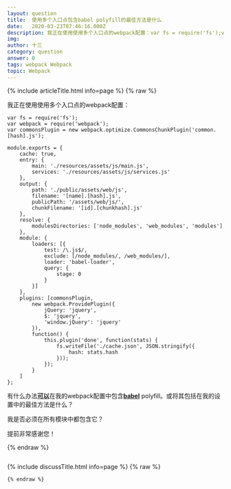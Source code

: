 ```yaml
---
layout: question
title:  使用多个入口点包含babel polyfill的最佳方法是什么
date:   2020-03-23T07:46:16.000Z
description: 我正在使用使用多个入口点的webpack配置：var fs = require('fs');var webpack = require('webpa...
img: 
author: 十三
category: question
answer: 0
tags: webpack Webpack
topic: Webpack
---
```

<div class="article-root">
  <div class="article">
    {% include articleTitle.html info=page %}
    {% raw %}
    <div class="article-content"><p><font style="vertical-align: inherit;"><font style="vertical-align: inherit;">我正在使用使用多个入口点的webpack配置：</font></font></p>

<pre><code>var fs = require('fs');<font></font>
var webpack = require('webpack');<font></font>
var commonsPlugin = new webpack.optimize.CommonsChunkPlugin('common.[hash].js');<font></font>
<font></font>
module.exports = {<font></font>
    cache: true,<font></font>
    entry: {<font></font>
        main: './resources/assets/js/main.js',<font></font>
        services: './resources/assets/js/services.js'<font></font>
    },<font></font>
    output: {<font></font>
        path: './public/assets/web/js',<font></font>
        filename: '[name].[hash].js',<font></font>
        publicPath: '/assets/web/js/',<font></font>
        chunkFilename: '[id].[chunkhash].js'<font></font>
    },<font></font>
    resolve: {<font></font>
        modulesDirectories: ['node_modules', 'web_modules', 'modules']<font></font>
    },<font></font>
    module: {<font></font>
        loaders: [{<font></font>
            test: /\.js$/,<font></font>
            exclude: [/node_modules/, /web_modules/],<font></font>
            loader: 'babel-loader',<font></font>
            query: {<font></font>
                stage: 0<font></font>
            }<font></font>
        }]<font></font>
    },<font></font>
    plugins: [commonsPlugin,<font></font>
        new webpack.ProvidePlugin({<font></font>
            jQuery: 'jquery',<font></font>
            $: 'jquery',<font></font>
            'window.jQuery': 'jquery'<font></font>
        }),<font></font>
        function() {<font></font>
            this.plugin('done', function(stats) {<font></font>
                fs.writeFile('./cache.json', JSON.stringify({<font></font>
                    hash: stats.hash<font></font>
                }));<font></font>
            });<font></font>
        }<font></font>
    ]<font></font>
};<font></font>
</code></pre>

<p><font style="vertical-align: inherit;"><font style="vertical-align: inherit;">有什么办法</font></font><strong><a href="http://babeljs.io/docs/usage/polyfill/" rel="noreferrer"><font style="vertical-align: inherit;"><font style="vertical-align: inherit;">可以</font></font></a></strong><font style="vertical-align: inherit;"><font style="vertical-align: inherit;">在我的webpack配置中</font><font style="vertical-align: inherit;">包含</font><strong><a href="http://babeljs.io/docs/usage/polyfill/" rel="noreferrer"><font style="vertical-align: inherit;">babel</font></a></strong><font style="vertical-align: inherit;"> polyfill。</font><font style="vertical-align: inherit;">或将其包括在我的设置中的最佳方法是什么？</font></font></p>

<p><font style="vertical-align: inherit;"><font style="vertical-align: inherit;">我是否必须在所有模块中都包含它？</font></font></p>

<p><font style="vertical-align: inherit;"><font style="vertical-align: inherit;">提前非常感谢您！</font></font></p></div>
    {% endraw %}
  </div>
  <p style="height: 0;width:0;overflow: hidden;"> 第2935篇《使用多个入口点包含babel polyfill的最佳方法是什么》来自Winter(https://github.com/aiyld/aiyld.github.io)的站点</p>
  <div class="discuss-wrapper">
    {% include discussTitle.html info=page %}
    {% raw %}
    
    {% endraw %}
  </div>
<div>
